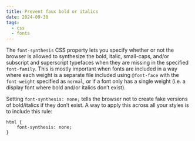 ```yaml
---
title: Prevent faux bold or italics
date: 2024-09-30
tags:
  - css
  - fonts
---
```


The `font-synthesis` CSS property lets you specify whether or not the browser is allowed to synthesize the bold, italic, small-caps, and/or subscript and superscript typefaces when they are missing in the specified `font-family`. This is mostly important when fonts are included in a way where each weight is a separate file included using `@font-face` with the `font-weight` specified as `normal`, or if a font only has a single weight (i.e. a display font where bold and/or italics don’t exist).

Setting `font-synthesis: none;` tells the browser not to create fake versions of bold/italics if they don’t exist. A way to apply this across all your styles is to include this rule:

~~~shell
html {
	font-synthesis: none;	
}
~~~
